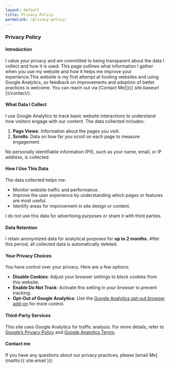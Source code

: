 ```yaml
---
layout: default
title: Privacy Policy
permalink: /privacy-policy/
---
```

### **Privacy Policy**

#### **Introduction**
I value your privacy and am committed to being transparent about the data I collect and how it is used. This page outlines what information I gather when you use my website and how it helps me improve your experience.This website is my first attempt at hosting websites and using Google Analytics, so feedback on improvements and adoption of better practices is welcome. You can reach out via [Contact Me]]({{ site.baseurl }}/contact/).

#### **What Data I Collect**
I use Google Analytics to track basic website interactions to understand how visitors engage with our content. The data collected includes:

1. **Page Views**: Information about the pages you visit.
2. **Scrolls**: Data on how far you scroll on each page to measure engagement.

No personally identifiable information (PII), such as your name, email, or IP address, is collected.

#### **How I Use This Data**
The data collected helps me:
- Monitor website traffic and performance.
- Improve the user experience by understanding which pages or features are most useful.
- Identify areas for improvement in site design or content.

I do not use this data for advertising purposes or share it with third parties.

#### **Data Retention**
I retain anonymized data for analytical purposes for **up to 2 months**. After this period, all collected data is automatically deleted.

#### **Your Privacy Choices**
You have control over your privacy. Here are a few options:
- **Disable Cookies**: Adjust your browser settings to block cookies from this website.
- **Enable Do Not Track**: Activate this setting in your browser to prevent tracking.
- **Opt-Out of Google Analytics**: Use the [Google Analytics opt-out browser add-on](https://tools.google.com/dlpage/gaoptout/) for more control.

#### **Third-Party Services**
This site uses Google Analytics for traffic analysis. For more details, refer to [Google’s Privacy Policy](https://policies.google.com/privacy) and [Google Analytics Terms](https://marketingplatform.google.com/about/analytics/terms/us/).

#### **Contact me**
If you have any questions about our privacy practices, please [email Me](mailto:{{ site.email }})
